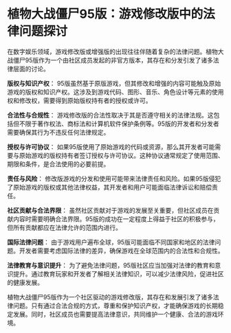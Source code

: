 # 植物大战僵尸95版：游戏修改版中的法律问题探讨

在数字娱乐领域，游戏修改版或增强版的出现往往伴随着复杂的法律问题。植物大战僵尸95版作为一个由社区成员发起的非官方版本，其存在和分发引发了诸多法律层面的讨论。

**版权与知识产权**：
95版虽然基于原版游戏，但其修改和增强的内容可能触及原始游戏的版权和知识产权。这涉及到游戏代码、图形、音乐、角色设计等元素的使用权和修改权，需要得到原始版权持有者的授权或许可。

**合法性与合规性**：
游戏修改版的合法性取决于其是否遵守相关的法律法规。这包括但不限于著作权法、商标法和计算机软件保护条例等。95版的开发者和分发者需要确保其行为不违反任何法律规定。

**授权与许可协议**：
如果95版使用了原始游戏的代码或资源，那么其开发者可能需要与原始游戏的版权持有者签订授权与许可协议。这种协议通常规定了使用范围、期限和条件，是合法使用的必要前提。

**责任与风险**：
修改版游戏的分发和使用可能带来法律责任和风险。如果95版侵犯了原始游戏的版权或其他法律权益，其开发者和用户可能面临法律诉讼和赔偿责任。

**社区贡献与合法界限**：
虽然社区贡献对于游戏的发展至关重要，但社区成员在贡献内容时需要明确合法界限。95版的成功在一定程度上得益于社区的积极参与，但所有贡献都应在法律允许的范围内进行。

**国际法律问题**：
由于游戏用户遍布全球，95版可能面临不同国家和地区的法律问题。开发者需要考虑国际法律的差异，确保游戏在全球范围内的合法性和合规性。

**法律教育与意识提升**：
为了避免法律问题，95版社区应当加强对法律的教育和意识提升。通过教育玩家和开发者了解相关法律知识，可以减少法律风险，促进社区的健康发展。

植物大战僵尸95版作为一个社区驱动的游戏修改版，其存在和发展引发了诸多法律问题。只有通过合法合规的方式，尊重和保护知识产权，才能确保游戏的长期稳定发展。同时，社区成员也需要提高法律意识，共同维护一个健康、合法的游戏环境。